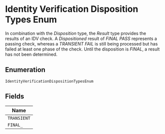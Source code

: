 
# Identity Verification Disposition Types Enum

In combination with the <i>Disposition</i> type, the <i>Result</i> type provides the results of an IDV check. A <i>Dispositioned</i> result of <i>FINAL PASS</i> represents a passing check, whereas a <i>TRANSIENT FAIL</i> is still being processed but has failed at least one phase of the check. Until the disposition is <i>FINAL</i>, a result has not been determined.

## Enumeration

`IdentityVerificationDispositionTypesEnum`

## Fields

| Name |
|  --- |
| `TRANSIENT` |
| `FINAL_` |

